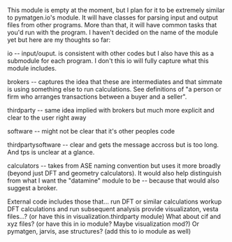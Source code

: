 This module is empty at the moment, but I plan for it to be extremely similar to pymatgen.io's module. It will have classes for parsing input and output files from other programs. More than that, it will have common tasks that you'd run with the program. I haven't decided on the name of the module yet but here are my thoughts so far:

io -- input/ouput. is consistent with other codes but I also
have this as a submodule for each program. I don't this io will fully capture what this module includes.

brokers -- captures the idea that these are intermediates and that simmate is using something else to run calculations. See definitions of "a person or firm who arranges transactions between a buyer and a seller".

thirdparty -- same idea implied with brokers but much more explicit and clear to the user right away

software -- might not be clear that it's other peoples code

thirdpartysoftware -- clear and gets the message accross but is too long. And tps is unclear at a glance.

calculators -- takes from ASE naming convention but uses it more broadly (beyond just DFT and geometry calculators). It would also help distinguish from what I want the "datamine" module to be -- because that would also suggest a broker.


External code includes those that...
run DFT or similar calculations
workup DFT calculations and run subsequent analysis
provide visualizaton, vesta files...? (or have this in visualization.thirdparty module)
What about cif and xyz files? (or have this in io module? Maybe visualization mod?)
Or pymatgen, jarvis, ase structures? (add this to io module as well)